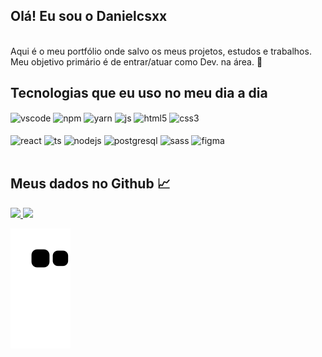 ## Olá! Eu sou o Danielcsxx
<br>
Aqui é o meu portfólio onde salvo os meus projetos, estudos e trabalhos.<br>
Meu objetivo primário é de entrar/atuar como Dev. na área. 🎯<br>          

## Tecnologias que eu uso no meu dia a dia

<div style="display: inline_block">
  <img align="center" alt="vscode" src="https://img.shields.io/badge/VSCode-0078D4?style=for-the-badge&logo=visual%20studio%20code&logoColor=white" /> 
  <img align="center" alt="npm" src="https://img.shields.io/badge/npm-CB3837?style=for-the-badge&logo=npm&logoColor=white" />
  <img align="center" alt="yarn" src="https://img.shields.io/badge/Yarn-2C8EBB?style=for-the-badge&logo=yarn&logoColor=white" /> 
  <img align="center" alt="js" src="https://img.shields.io/badge/JavaScript-F7DF1E?style=for-the-badge&logo=javascript&logoColor=black" />
  <img align="center" alt="html5" src="https://img.shields.io/badge/HTML5-E34F26?style=for-the-badge&logo=html5&logoColor=white" />
  <img align="center" alt="css3" src="https://img.shields.io/badge/CSS3-1572B6?style=for-the-badge&logo=css3&logoColor=white" /> 
  <br/>
  <br/>
  <img align="center" alt="react" src="https://img.shields.io/badge/React-20232A?style=for-the-badge&logo=react&logoColor=61DAFB" />
  <img align="center" alt="ts" src="https://img.shields.io/badge/TypeScript-007ACC?style=for-the-badge&logo=typescript&logoColor=white" /> 
  <img align="center" alt="nodejs" src="https://img.shields.io/badge/Node.js-43853D?style=for-the-badge&logo=node.js&logoColor=white" /> 
  <img align="center" alt="postgresql" src="https://img.shields.io/badge/PostgreSQL-316192?style=for-the-badge&logo=postgresql&logoColor=white" /> 
  <img align="center" alt="sass" src="https://img.shields.io/badge/Sass-CC6699?style=for-the-badge&logo=sass&logoColor=white" />
  <img align="center" alt="figma" src="https://img.shields.io/badge/Figma-F24E1E?style=for-the-badge&logo=figma&logoColor=white" />
  <br/>
 </div>
  <br/>

## Meus dados no Github 📈
  
<div >
  <a href="https://github.com/Danielcsxx">
  <img height="150em" src="https://github-readme-stats.vercel.app/api?username=Danielcsxx&show_icons=true&theme=chartreuse-dark&include_all_commits=true&count_private=true"/>
  <img height="150em" src="https://github-readme-stats.vercel.app/api/top-langs/?username=Danielcsxx&layout=compact&langs_count=7&theme=chartreuse-dark"/>
</div>

![Snake animation](https://github.com/danielcsxx/danielcsxx/blob/output/github-contribution-grid-snake.svg)
